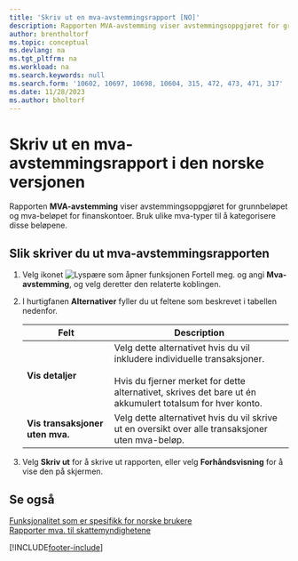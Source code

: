 ```yaml
---
title: 'Skriv ut en mva-avstemmingsrapport [NO]'
description: Rapporten MVA-avstemming viser avstemmingsoppgjøret for grunnbeløpet og mva-beløpet for finanskontoer.
author: brentholtorf
ms.topic: conceptual
ms.devlang: na
ms.tgt_pltfrm: na
ms.workload: na
ms.search.keywords: null
ms.search.form: '10602, 10697, 10698, 10604, 315, 472, 473, 471, 317'
ms.date: 11/28/2023
ms.author: bholtorf
---
```

# <a name="print-a-vat-reconciliation-report-in-the-norwegian-version"></a>Skriv ut en mva-avstemmingsrapport i den norske versjonen
Rapporten **MVA-avstemming** viser avstemmingsoppgjøret for grunnbeløpet og mva-beløpet for finanskontoer. Bruk ulike mva-typer til å kategorisere disse beløpene.  

## <a name="to-print-the-vat-reconciliation-report"></a>Slik skriver du ut mva-avstemmingsrapporten

1.  Velg ikonet ![Lyspære som åpner funksjonen Fortell meg.](../../media/ui-search/search_small.png "Fortell hva du vil gjøre") og angi **Mva-avstemming**, og velg deretter den relaterte koblingen.  
2.  I hurtigfanen **Alternativer** fyller du ut feltene som beskrevet i tabellen nedenfor.  

    |Felt|Description|  
    |---------------------------------|---------------------------------------|  
    |**Vis detaljer**|Velg dette alternativet hvis du vil inkludere individuelle transaksjoner.<br /><br /> Hvis du fjerner merket for dette alternativet, skrives det bare ut én akkumulert totalsum for hver konto.|  
    |**Vis transaksjoner uten mva.**|Velg dette alternativet hvis du vil skrive ut en oversikt over alle transaksjoner uten mva-beløp.|  

3.  Velg **Skriv ut** for å skrive ut rapporten, eller velg **Forhåndsvisning** for å vise den på skjermen.  

## <a name="see-also"></a>Se også
 [Funksjonalitet som er spesifikk for norske brukere](norway-local-functionality.md)   
 [Rapporter mva. til skattemyndighetene](../../finance-how-report-vat.md)


[!INCLUDE[footer-include](../../includes/footer-banner.md)]
